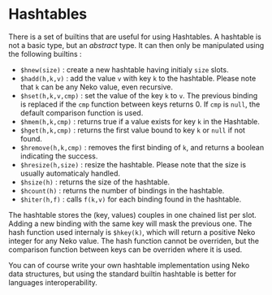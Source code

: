 # Hashtables

There is a set of builtins that are useful for using Hashtables. A hashtable is not a basic type, but an *abstract* type. It can then only be manipulated using the following builtins :

- `$hnew(size)` : create a new hashtable having initialy `size` slots.
- `$hadd(h,k,v)` : add the value `v` with key `k` to the hashtable. Please note that `k` can be any Neko value, even recursive.
- `$hset(h,k,v,cmp)` : set the value of the key `k` to `v`. The previous binding is replaced if the `cmp` function between keys returns 0. If `cmp` is `null`, the default comparison function is used.
- `$hmem(h,k,cmp)` : returns true if a value exists for key `k` in the Hashtable.
- `$hget(h,k,cmp)` : returns the first value bound to key `k` or `null` if not found.
- `$hremove(h,k,cmp)` : removes the first binding of `k`, and returns a boolean indicating the success.
- `$hresize(h,size)` : resize the hashtable. Please note that the size is usually automaticaly handled.
- `$hsize(h)` : returns the size of the hashtable.
- `$hcount(h)` : returns the number of bindings in the hashtable.
- `$hiter(h,f)` : calls `f(k,v)` for each binding found in the hashtable.

The hashtable stores the (key, values) couples in one chained list per slot. Adding a new binding with the same key will mask the previous one. The hash function used internaly is `$hkey(k)`, which will return a positive Neko integer for any Neko value. The hash function cannot be overriden, but the comparison function between keys can be overriden where it is used.

You can of course write your own hashtable implementation using Neko data structures, but using the standard builtin hashtable is better for languages interoperability.
